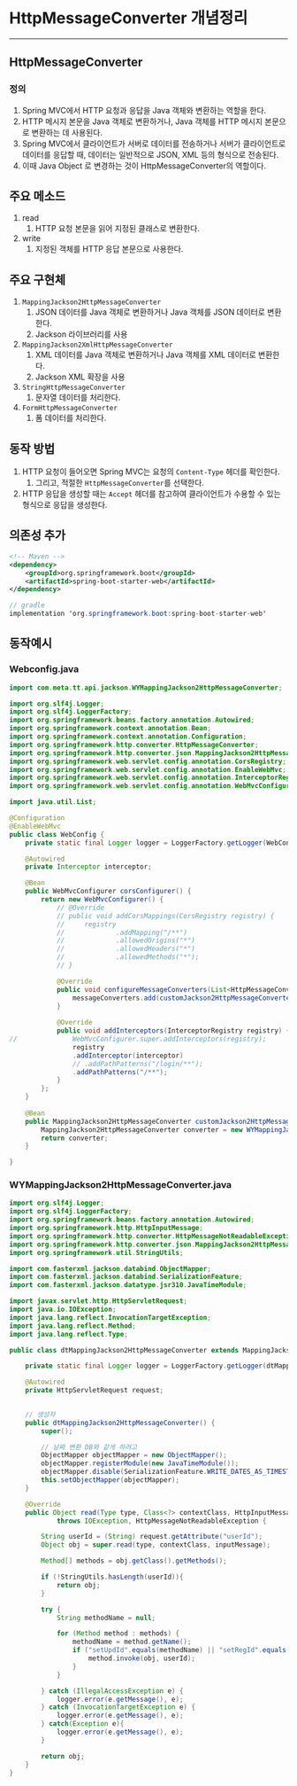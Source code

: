 # HttpMessageConverter 개념정리 

---

>

## HttpMessageConverter

### 정의

1. Spring MVC에서 HTTP 요청과 응답을 Java 객체와 변환하는 역할을 한다. 
2.  HTTP 메시지 본문을 Java 객체로 변환하거나, Java 객체를 HTTP 메시지 본문으로 변환하는 데 사용된다. 
   1. Spring MVC에서 클라이언트가 서버로 데이터를 전송하거나 서버가 클라이언트로 데이터를 응답할 때, 데이터는 일반적으로 JSON, XML 등의 형식으로 전송된다. 
   2. 이때 Java Object 로 변경하는 것이 HttpMessageConverter의 역할이다. 

## 주요 메소드 

1. read
   1. HTTP 요청 본문을 읽어 지정된 클래스로 변환한다. 
2. write 
   1. 지정된 객체를 HTTP 응답 본문으로 사용한다. 

## 주요 구현체 

1. `MappingJackson2HttpMessageConverter` 
   1. JSON 데이터를 Java 객체로 변환하거나 Java 객체를 JSON 데이터로 변환한다.
   2. Jackson 라이브러리를 사용
2. `MappingJackson2XmlHttpMessageConverter`
   1. XML 데이터를 Java 객체로 변환하거나 Java 객체를 XML 데이터로 변환한다. 
   2. Jackson XML 확장을 사용
3. `StringHttpMessageConverter`
   1. 문자열 데이터를 처리한다. 
4. `FormHttpMessageConverter`
   1. 폼 데이터를 처리한다.

## 동작 방법 

1. HTTP 요청이 들어오면 Spring MVC는 요청의 `Content-Type` 헤더를 확인한다. 
   1. 그리고, 적절한 `HttpMessageConverter`를 선택한다. 
2. HTTP 응답을 생성할 때는 `Accept` 헤더를 참고하여 클라이언트가 수용할 수 있는 형식으로 응답을 생성한다. 

## 의존성 추가 

```xml
<!-- Maven -->
<dependency>
    <groupId>org.springframework.boot</groupId>
    <artifactId>spring-boot-starter-web</artifactId>
</dependency>
```

```java
// gradle
implementation 'org.springframework.boot:spring-boot-starter-web'
```

## 동작예시

### Webconfig.java

```JAVA
import com.meta.tt.api.jackson.WYMappingJackson2HttpMessageConverter;

import org.slf4j.Logger;
import org.slf4j.LoggerFactory;
import org.springframework.beans.factory.annotation.Autowired;
import org.springframework.context.annotation.Bean;
import org.springframework.context.annotation.Configuration;
import org.springframework.http.converter.HttpMessageConverter;
import org.springframework.http.converter.json.MappingJackson2HttpMessageConverter;
import org.springframework.web.servlet.config.annotation.CorsRegistry;
import org.springframework.web.servlet.config.annotation.EnableWebMvc;
import org.springframework.web.servlet.config.annotation.InterceptorRegistry;
import org.springframework.web.servlet.config.annotation.WebMvcConfigurer;

import java.util.List;

@Configuration
@EnableWebMvc
public class WebConfig {
    private static final Logger logger = LoggerFactory.getLogger(WebConfig.class);

	@Autowired
	private Interceptor interceptor;

    @Bean
    public WebMvcConfigurer corsConfigurer() {
        return new WebMvcConfigurer() {
            // @Override
            // public void addCorsMappings(CorsRegistry registry) {
            //     registry
            //             .addMapping("/**")
            //             .allowedOrigins("*")
            //             .allowedHeaders("*")
            //             .allowedMethods("*");
            // }

            @Override
            public void configureMessageConverters(List<HttpMessageConverter<?>> messageConverters) {
                messageConverters.add(customJackson2HttpMessageConverter());
            }
            
            @Override
            public void addInterceptors(InterceptorRegistry registry) {
//            	WebMvcConfigurer.super.addInterceptors(registry);
            	registry
            	.addInterceptor(interceptor)
            	// .addPathPatterns("/login/**");
            	.addPathPatterns("/**");
            }
        };
    }
    
    @Bean
    public MappingJackson2HttpMessageConverter customJackson2HttpMessageConverter(){
        MappingJackson2HttpMessageConverter converter = new WYMappingJackson2HttpMessageConverter();
        return converter;
    }

}
```

### WYMappingJackson2HttpMessageConverter.java

```java
import org.slf4j.Logger;
import org.slf4j.LoggerFactory;
import org.springframework.beans.factory.annotation.Autowired;
import org.springframework.http.HttpInputMessage;
import org.springframework.http.converter.HttpMessageNotReadableException;
import org.springframework.http.converter.json.MappingJackson2HttpMessageConverter;
import org.springframework.util.StringUtils;

import com.fasterxml.jackson.databind.ObjectMapper;
import com.fasterxml.jackson.databind.SerializationFeature;
import com.fasterxml.jackson.datatype.jsr310.JavaTimeModule;

import javax.servlet.http.HttpServletRequest;
import java.io.IOException;
import java.lang.reflect.InvocationTargetException;
import java.lang.reflect.Method;
import java.lang.reflect.Type;

public class dtMappingJackson2HttpMessageConverter extends MappingJackson2HttpMessageConverter {

    private static final Logger logger = LoggerFactory.getLogger(dtMappingJackson2HttpMessageConverter.class);

    @Autowired
    private HttpServletRequest request;
    

    // 생성자 
    public dtMappingJackson2HttpMessageConverter() {
        super();

        // 날짜 변환 DB와 같게 하려고 
        ObjectMapper objectMapper = new ObjectMapper();
        objectMapper.registerModule(new JavaTimeModule());
        objectMapper.disable(SerializationFeature.WRITE_DATES_AS_TIMESTAMPS);
        this.setObjectMapper(objectMapper);
    }

    @Override
    public Object read(Type type, Class<?> contextClass, HttpInputMessage inputMessage)
            throws IOException, HttpMessageNotReadableException {

        String userId = (String) request.getAttribute("userId");
        Object obj = super.read(type, contextClass, inputMessage);

        Method[] methods = obj.getClass().getMethods();

        if (!StringUtils.hasLength(userId)){
            return obj;
        }

        try {
            String methodName = null;

            for (Method method : methods) {
                methodName = method.getName();
                if ("setUpdId".equals(methodName) || "setRegId".equals(method.getName())){
                    method.invoke(obj, userId);
                }
            }

        } catch (IllegalAccessException e) {
            logger.error(e.getMessage(), e);
        } catch (InvocationTargetException e) {
            logger.error(e.getMessage(), e);
        } catch(Exception e){
            logger.error(e.getMessage(), e);
        }

        return obj;
    }
}
```

